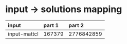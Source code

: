 # input -> solutions mapping
|input|part 1|part 2|
|:---|:---|:---|
|input-mattcl|167379|2776842859|
